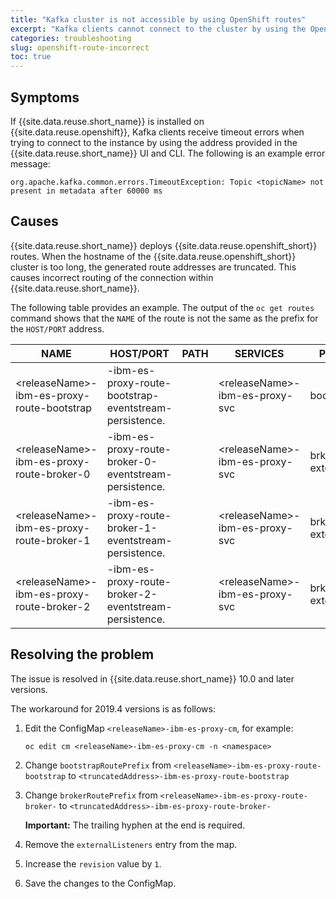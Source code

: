 ```yaml
---
title: "Kafka cluster is not accessible by using OpenShift routes"
excerpt: "Kafka clients cannot connect to the cluster by using the OpenShift route created by the Event Streams installation."
categories: troubleshooting
slug: openshift-route-incorrect
toc: true
---
```


## Symptoms
If {{site.data.reuse.short_name}} is installed on {{site.data.reuse.openshift}}, Kafka clients receive timeout errors when trying to connect to the instance by using the address provided in the {{site.data.reuse.short_name}} UI and CLI. The following is an example error message:

```
org.apache.kafka.common.errors.TimeoutException: Topic <topicName> not present in metadata after 60000 ms
```

## Causes
{{site.data.reuse.short_name}} deploys {{site.data.reuse.openshift_short}} routes. When the hostname of the {{site.data.reuse.openshift_short}} cluster is too long, the generated route addresses are truncated. This causes incorrect routing of the connection within {{site.data.reuse.short_name}}.

The following table provides an example. The output of the `oc get routes` command shows that the `NAME` of the route is not the same as the prefix for the `HOST/PORT` address.

|NAME|                                           HOST/PORT|                                                                                                                                                       PATH  | SERVICES|                                         PORT |                   TERMINATION |       WILDCARD|
|---|---|---|---|---|---|--|
|\<releaseName\>-ibm-es-proxy-route-bootstrap   |<truncated>-ibm-es-proxy-route-bootstrap-eventstream-persistence.<a-very-long-hostname>       ||        \<releaseName\>-ibm-es-proxy-svc   |              bootstrap   |            passthrough/None |  None|
|\<releaseName\>-ibm-es-proxy-route-broker-0  |  <truncated>-ibm-es-proxy-route-broker-0-eventstream-persistence.<a-very-long-hostname>     ||            \<releaseName\>-ibm-es-proxy-svc       |         brk0-external   |        passthrough/None   |None|
|\<releaseName\>-ibm-es-proxy-route-broker-1 |   <truncated>-ibm-es-proxy-route-broker-1-eventstream-persistence.<a-very-long-hostname>          ||       \<releaseName\>-ibm-es-proxy-svc    |             brk1-external     |      passthrough/None  | None|
|\<releaseName\>-ibm-es-proxy-route-broker-2 |   <truncated>-ibm-es-proxy-route-broker-2-eventstream-persistence.<a-very-long-hostname>         ||        \<releaseName\>-ibm-es-proxy-svc       |          brk2-external     |      passthrough/None  | None|

## Resolving the problem
The issue is resolved in {{site.data.reuse.short_name}} 10.0 and later versions.

The workaround for 2019.4 versions is as follows:

1. Edit the ConfigMap `<releaseName>-ibm-es-proxy-cm`, for example:

   `oc edit cm <releaseName>-ibm-es-proxy-cm -n <namespace>`

2. Change `bootstrapRoutePrefix` from `<releaseName>-ibm-es-proxy-route-bootstrap` to `<truncatedAddress>-ibm-es-proxy-route-bootstrap`
3. Change `brokerRoutePrefix` from `<releaseName>-ibm-es-proxy-route-broker-` to `<truncatedAddress>-ibm-es-proxy-route-broker-`

   **Important:** The trailing hyphen at the end is required.

4. Remove the `externalListeners` entry from the map.
5. Increase the `revision` value by `1`.
6. Save the changes to the ConfigMap.
